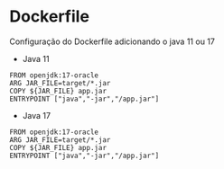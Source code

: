# Dockerfile
Configuração do Dockerfile adicionando o java 11 ou 17

* Java 11
```
FROM openjdk:17-oracle
ARG JAR_FILE=target/*.jar
COPY ${JAR_FILE} app.jar
ENTRYPOINT ["java","-jar","/app.jar"]
```

* Java 17
```
FROM openjdk:17-oracle
ARG JAR_FILE=target/*.jar
COPY ${JAR_FILE} app.jar
ENTRYPOINT ["java","-jar","/app.jar"]
```

